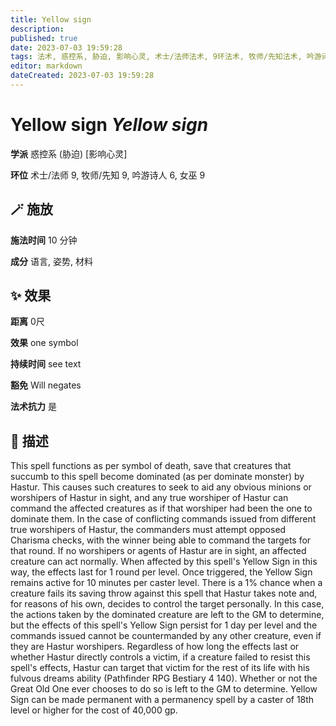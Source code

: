 ```yaml
---
title: Yellow sign
description: 
published: true
date: 2023-07-03 19:59:28
tags: 法术, 惑控系, 胁迫, 影响心灵, 术士/法师法术, 9环法术, 牧师/先知法术, 吟游诗人法术, 6环法术, 女巫法术
editor: markdown
dateCreated: 2023-07-03 19:59:28
---
```


# **Yellow sign** *Yellow sign*

**学派** 惑控系 (胁迫) \[影响心灵\] 

**环位** 术士/法师 9, 牧师/先知 9, 吟游诗人 6, 女巫 9

## 🪄 施放

**施法时间** 10 分钟

**成分** 语言, 姿势, 材料

## ✨ 效果  

**距离** 0尺 

**效果** one symbol 

**持续时间** see text 

**豁免** Will negates

**法术抗力** 是

## 📖 描述

This spell functions as per symbol of death, save that creatures that succumb to this spell become dominated (as per dominate monster) by Hastur. This causes such creatures to seek to aid any obvious minions or worshipers of Hastur in sight, and any true worshiper of Hastur can command the affected creatures as if that worshiper had been the one to  dominate them. In the case of conflicting commands issued from different true worshipers of Hastur, the commanders must attempt opposed Charisma checks, with the winner being able to command the targets for that round. If no worshipers or agents of Hastur are in sight, an affected creature can act normally. When affected by this spell's Yellow Sign in this way, the effects last for 1 round per level. Once triggered, the Yellow Sign remains active for 10 minutes per caster level.  There is a 1% chance when a creature fails its saving throw against this spell that Hastur takes note and, for reasons of his own, decides to control the target personally. In this case, the actions taken by the dominated creature are left to the GM to determine, but the effects of this spell's Yellow Sign persist for 1 day per level and the commands issued cannot be countermanded by any other creature, even if they are Hastur worshipers.  Regardless of how long the effects last or whether Hastur directly controls a victim, if a creature failed to resist this spell's effects, Hastur can target that victim for the rest of its life with his fulvous dreams ability (Pathfinder RPG Bestiary 4 140). Whether or not the Great Old One ever chooses to do so is left to the GM to determine.  Yellow Sign can be made permanent with a permanency spell by a caster of 18th level or higher for the cost of 40,000 gp.
    